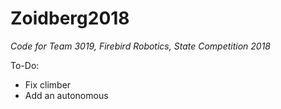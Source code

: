# Zoidberg2018
_Code for Team 3019, Firebird Robotics, State Competition 2018_


To-Do:
 * Fix climber
 * Add an autonomous
